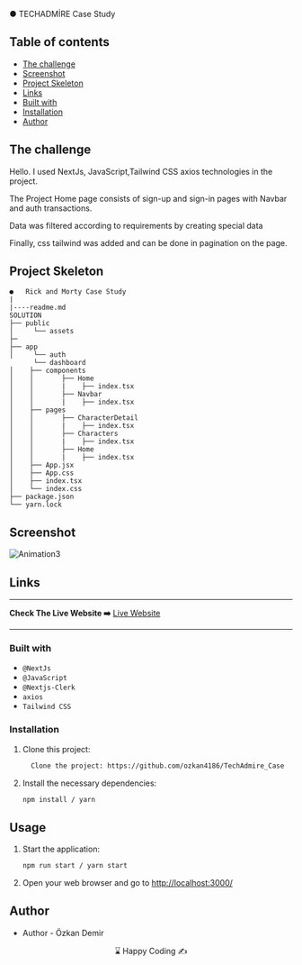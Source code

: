 
●	TECHADMİRE Case Study

## Table of contents

  - [The challenge](#the-challenge)
  - [Screenshot](#screenshot)
  - [Project Skeleton ](#project-skeleton)
  - [Links](#links)
  - [Built with](#built-with)
  - [Installation](#Installation)  
  - [Author](#author)

## The challenge

Hello. I used NextJs, JavaScript,Tailwind CSS axios technologies in the project.


The Project Home page consists of sign-up and sign-in pages with Navbar and auth transactions.


Data was filtered according to requirements by creating special data


Finally, css tailwind was added and can be done in pagination on the page.





## Project Skeleton

```
●	Rick and Morty Case Study
|
|----readme.md       
SOLUTION
├── public
│     └── assets
├─
├── app
│     └── auth
      └── dashboard
│    ├── components
│    │       ├── Home
│    │       |    ├── index.tsx
│    │       ├── Navbar
│    │       |    ├── index.tsx   
│    ├── pages
│    │       ├── CharacterDetail
│    │       |    ├── index.tsx
│    │       ├── Characters
│    │       |    ├── index.tsx
│    │       ├── Home
│    │       |    ├── index.tsx
│    ├── App.jsx
│    ├── App.css
│    ├── index.tsx
│    └── index.css
├── package.json
└── yarn.lock
```
## Screenshot
<p align="left">

![Animation3](https://github.com/ozkan4186/TechAdmire_Case/assets/109352349/424e70c5-ed48-4d12-8342-2c54e3ac25ee)


</p>

## Links
<hr>
<b>Check The Live Website ➡️</b> <a href="https://main--bright-muffin-babc9e.netlify.app/"> Live Website </a> 
<hr>

### Built with

- `@NextJs`
- `@JavaScript`
- `@Nextjs-Clerk`
- `axios`
- `Tailwind CSS`



### Installation

1. Clone this project:

   ```bash
     Clone the project: https://github.com/ozkan4186/TechAdmire_Case
   ```
2. Install the necessary dependencies:

   ```bash
   npm install / yarn
   ```
## Usage

1. Start the application:

   ```bash
   npm run start / yarn start
   ```
2. Open your web browser and go to [http://localhost:3000/](http://localhost:3000)

## Author

- Author - Özkan Demir

<center> &#8987; Happy Coding  &#9997; </center>




